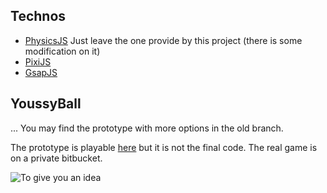 ## Technos

* [PhysicsJS](http://wellcaffeinated.net/PhysicsJS/) Just leave the one provide by this project (there is some modification on it)
* [PixiJS](https://github.com/pixijs/pixi.js)
* [GsapJS](http://greensock.com/gsap)

## YoussyBall
... You may find the prototype with more options in the old branch.

The prototype is playable [here](https://youssy-ball.herokuapp.com/games/) but it is not the final code. The real game is on a private bitbucket.

![To give you an idea](https://d13yacurqjgara.cloudfront.net/users/729829/screenshots/2249241/ping-pong.gif)
